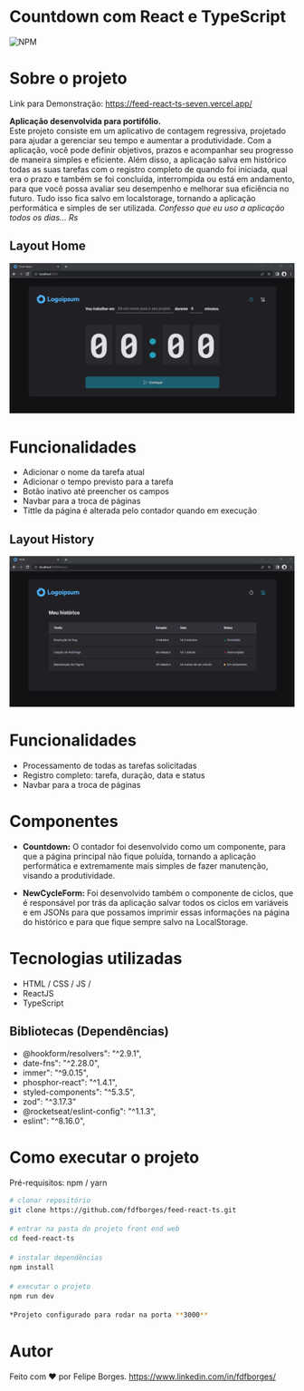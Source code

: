 # Countdown com React e TypeScript
![NPM](https://img.shields.io/badge/license-MIT-%23259db9)

# Sobre o projeto

Link para Demonstração: https://feed-react-ts-seven.vercel.app/

**Aplicação desenvolvida para portifólio.**<br>
Este projeto consiste em um aplicativo de contagem regressiva, projetado para ajudar a gerenciar seu tempo e aumentar a produtividade. Com a aplicação, você pode definir objetivos, prazos e acompanhar seu progresso de maneira simples e eficiente. Além disso, a aplicação salva em histórico todas as suas tarefas com o registro completo de quando foi iniciada, qual era o prazo e também se foi concluída, interrompida ou está em andamento, para que você possa avaliar seu desempenho e melhorar sua eficiência no futuro. Tudo isso fica salvo em localstorage, tornando a aplicação performática e simples de ser utilizada.
*Confesso que eu uso a aplicação todos os dias... Rs*

## Layout Home
![Web 1](./src/assets/assetsformd/home-img.png)

# Funcionalidades 
* Adicionar o nome da tarefa atual
* Adicionar o tempo previsto para a tarefa
* Botão inativo até preencher os campos
* Navbar para a troca de páginas
* Tittle da página é alterada pelo contador quando em execução

## Layout History
![Web 1](./src/assets/assetsformd/history-img.png)

# Funcionalidades 
* Processamento de todas as tarefas solicitadas
* Registro completo: tarefa, duração, data e status
* Navbar para a troca de páginas

# Componentes
* **Countdown:**
 O contador foi desenvolvido como um componente, para que a página principal não fique poluída, tornando a aplicação performática e extremamente mais simples de fazer manutenção, visando a produtividade.

* **NewCycleForm:**
  Foi desenvolvido também o componente de ciclos, que é responsável por trás da aplicação salvar todos os ciclos em variáveis e em JSONs para que possamos imprimir essas informações na página do histórico e para que fique sempre salvo na LocalStorage.



# Tecnologias utilizadas
- HTML / CSS / JS / 
- ReactJS
- TypeScript

## Bibliotecas (Dependências)

- @hookform/resolvers": "^2.9.1",
- date-fns": "^2.28.0",
- immer": "^9.0.15",
- phosphor-react": "^1.4.1",
- styled-components": "^5.3.5",
- zod": "^3.17.3"
- @rocketseat/eslint-config": "^1.1.3",
- eslint": "^8.16.0",

# Como executar o projeto

Pré-requisitos: npm / yarn

```bash
# clonar repositório
git clone https://github.com/fdfborges/feed-react-ts.git

# entrar na pasta do projeto front end web
cd feed-react-ts

# instalar dependências
npm install

# executar o projeto
npm run dev

*Projeto configurado para rodar na porta **3000**
```

# Autor
Feito com ❤️ por Felipe Borges.
https://www.linkedin.com/in/fdfborges/